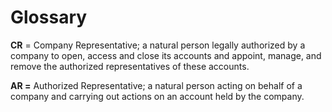 # Glossary

**CR** = Company Representative; a natural person legally authorized by a company to open, access and close its accounts and appoint, manage, and remove the authorized representatives of these accounts.

**AR =** Authorized Representative; a natural person acting on behalf of a company and carrying out actions on an account held by the company.
